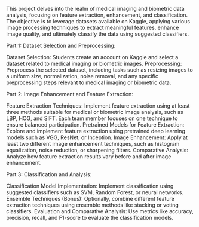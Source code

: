 This project delves into the realm of medical imaging and biometric data analysis, focusing on feature extraction, enhancement, and classification. The objective is to leverage datasets available on Kaggle, applying various image processing techniques to extract meaningful features, enhance image quality, and ultimately classify the data using suggested classifiers.

Part 1: Dataset Selection and Preprocessing:

Dataset Selection:
Students create an account on Kaggle and select a dataset related to medical imaging or biometric images.
Preprocessing:
Preprocess the selected dataset, including tasks such as resizing images to a uniform size, normalization, noise removal, and any specific preprocessing steps relevant to medical imaging or biometric data.

Part 2: Image Enhancement and Feature Extraction:

Feature Extraction Techniques:
Implement feature extraction using at least three methods suitable for medical or biometric image analysis, such as LBP, HOG, and SIFT.
Each team member focuses on one technique to ensure balanced participation.
Pretrained Models for Feature Extraction:
Explore and implement feature extraction using pretrained deep learning models such as VGG, ResNet, or Inception.
Image Enhancement:
Apply at least two different image enhancement techniques, such as histogram equalization, noise reduction, or sharpening filters.
Comparative Analysis:
Analyze how feature extraction results vary before and after image enhancement.

Part 3: Classification and Analysis:

Classification Model Implementation:
Implement classification using suggested classifiers such as SVM, Random Forest, or neural networks.
Ensemble Techniques (Bonus):
Optionally, combine different feature extraction techniques using ensemble methods like stacking or voting classifiers.
Evaluation and Comparative Analysis:
Use metrics like accuracy, precision, recall, and F1-score to evaluate the classification models.

